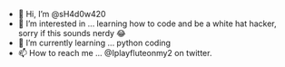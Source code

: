 - 👋 Hi, I’m @sH4d0w420
- 👀 I’m interested in ... learning how to code and be a white hat hacker, sorry if this sounds nerdy 😂
- 🌱 I’m currently learning ... python coding
- 📫 How to reach me ... @Iplayfluteonmy2 on twitter.

<!---
sH4d0w420/sH4d0w420 is a ✨ special ✨ repository because its `README.md` (this file) appears on your GitHub profile.
You can click the Preview link to take a look at your changes.
--->
